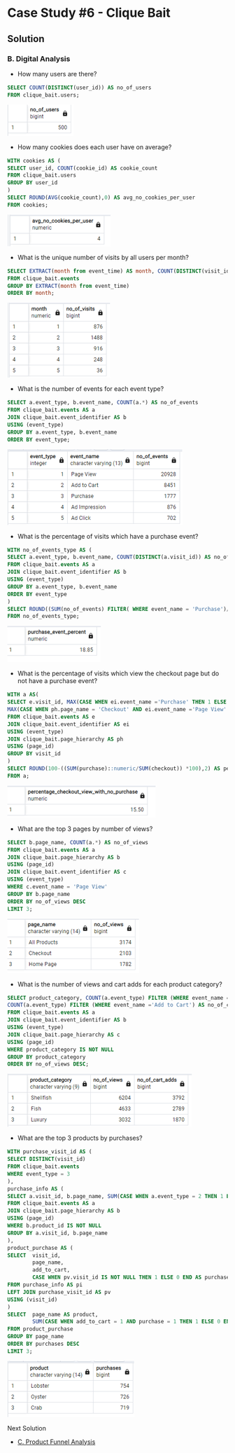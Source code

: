 #  Case Study #6 - Clique Bait

## Solution 
### B. Digital Analysis

- How many users are there?
```sql
SELECT COUNT(DISTINCT(user_id)) AS no_of_users
FROM clique_bait.users;
```
![digital_analysis_1](Images/digital_analysis_1.png)
- How many cookies does each user have on average?
```sql
WITH cookies AS (
SELECT user_id, COUNT(cookie_id) AS cookie_count
FROM clique_bait.users
GROUP BY user_id
)
SELECT ROUND(AVG(cookie_count),0) AS avg_no_cookies_per_user
FROM cookies;
```
![digital_analysis_2](Images/digital_analysis_2.png)
- What is the unique number of visits by all users per month?
```sql
SELECT EXTRACT(month from event_time) AS month, COUNT(DISTINCT(visit_id)) AS no_of_visits
FROM clique_bait.events
GROUP BY EXTRACT(month from event_time)
ORDER BY month;
```
![digital_analysis_3](Images/digital_analysis_3.png)
- What is the number of events for each event type?
```sql
SELECT a.event_type, b.event_name, COUNT(a.*) AS no_of_events
FROM clique_bait.events AS a
JOIN clique_bait.event_identifier AS b
USING (event_type)
GROUP BY a.event_type, b.event_name
ORDER BY event_type;
```
![digital_analysis_4](Images/digital_analysis_4.png)
- What is the percentage of visits which have a purchase event?
```sql
WITH no_of_events_type AS (
SELECT a.event_type, b.event_name, COUNT(DISTINCT(a.visit_id)) AS no_of_events
FROM clique_bait.events AS a
JOIN clique_bait.event_identifier AS b
USING (event_type)
GROUP BY a.event_type, b.event_name
ORDER BY event_type
)
SELECT ROUND((SUM(no_of_events) FILTER( WHERE event_name = 'Purchase')/SUM(no_of_events)) *100,2) AS purchase_event_percent
FROM no_of_events_type;
```
![digital_analysis_5](Images/digital_analysis_5.png)

- What is the percentage of visits which view the checkout page but do not have a purchase event?
```sql
WITH a AS(
SELECT e.visit_id, MAX(CASE WHEN ei.event_name ='Purchase' THEN 1 ELSE 0 END) AS purchase, 
MAX(CASE WHEN ph.page_name = 'Checkout' AND ei.event_name ='Page View' THEN 1 ELSE 0 END) AS checkout
FROM clique_bait.events AS e
JOIN clique_bait.event_identifier AS ei
USING (event_type)
JOIN clique_bait.page_hierarchy AS ph
USING (page_id)
GROUP BY visit_id
)
SELECT ROUND(100-((SUM(purchase)::numeric/SUM(checkout)) *100),2) AS percentage_checkout_view_with_no_purchase
FROM a;
```
![digital_analysis_6](Images/digital_analysis_6.png)
- What are the top 3 pages by number of views?
```sql
SELECT b.page_name, COUNT(a.*) AS no_of_views
FROM clique_bait.events AS a
JOIN clique_bait.page_hierarchy AS b
USING (page_id)
JOIN clique_bait.event_identifier AS c
USING (event_type)
WHERE c.event_name = 'Page View'
GROUP BY b.page_name
ORDER BY no_of_views DESC 
LIMIT 3;
```
![digital_analysis_7](Images/digital_analysis_7.png)

- What is the number of views and cart adds for each product category?

```sql
SELECT product_category, COUNT(a.event_type) FILTER (WHERE event_name = 'Page View') AS no_of_views, 
COUNT(a.event_type) FILTER (WHERE event_name ='Add to Cart') AS no_of_cart_adds
FROM clique_bait.events AS a
JOIN clique_bait.event_identifier AS b
USING (event_type)
JOIN clique_bait.page_hierarchy AS c
USING (page_id)
WHERE product_category IS NOT NULL
GROUP BY product_category
ORDER BY no_of_views DESC;
```
![digital_analysis_8](Images/digital_analysis_8.png)
- What are the top 3 products by purchases?

```sql
WITH purchase_visit_id AS (
SELECT DISTINCT(visit_id)
FROM clique_bait.events
WHERE event_type = 3
),
purchase_info AS (
SELECT a.visit_id, b.page_name, SUM(CASE WHEN a.event_type = 2 THEN 1 ELSE 0 END) AS add_to_cart 
FROM clique_bait.events AS a
JOIN clique_bait.page_hierarchy AS b
USING (page_id)
WHERE b.product_id IS NOT NULL
GROUP BY a.visit_id, b.page_name
),
product_purchase AS (
SELECT  visit_id, 
		page_name, 
		add_to_cart,
		CASE WHEN pv.visit_id IS NOT NULL THEN 1 ELSE 0 END AS purchase
FROM purchase_info AS pi
LEFT JOIN purchase_visit_id AS pv
USING (visit_id)
)
SELECT  page_name AS product, 
		SUM(CASE WHEN add_to_cart = 1 AND purchase = 1 THEN 1 ELSE 0 END) AS purchases
FROM product_purchase
GROUP BY page_name
ORDER BY purchases DESC
LIMIT 3;
```
![digital_analysis_9](Images/digital_analysis_9.png)

Next Solution
- [C. Product Funnel Analysis](https://github.com/Mevhare/CliqueBait-Case-Study--8WeekSQLChallenge/blob/main/Solutions/C.%20Product%20Funnel%20Analysis.md)
